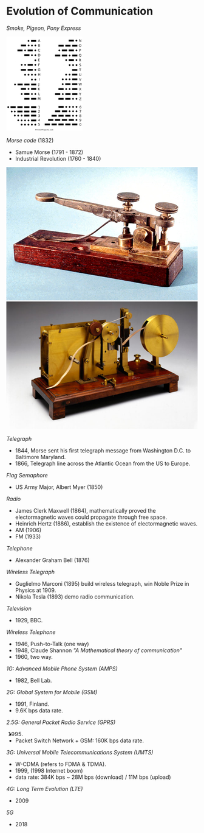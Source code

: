 # Evolution of Communication

_Smoke, Pigeon, Pony Express_

![](fig/morsecode.gif)

_Morse code_ (1832)
- Samue Morse (1791 - 1872)
- Industrial Revolution (1760 - 1840)

![](fig/telegraph-1.jpg)![](fig/telegraph-2.jpg)

_Telegraph_
- 1844, Morse sent his first telegraph message from Washington D.C. to Baltimore Maryland.
- 1866, Telegraph line across the Atlantic Ocean from the US to Europe. 

_Flag Semaphore_
- US Army Major, Albert Myer (1850)

_Radio_
- James Clerk Maxwell (1864), mathematically proved the electormagnetic waves could propagate through free space.
- Heinrich Hertz (1886), establish the existence of electormagnetic waves.
- AM (1906)
- FM (1933)

_Telephone_
- Alexander Graham Bell (1876)

_Wireless Telegraph_
- Guglielmo Marconi (1895) build wireless telegraph, win Noble Prize in Physics at 1909.
- Nikola Tesla (1893) demo radio communication.

_Television_
- 1929, BBC.

_Wireless Telephone_
- 1946, Push-to-Talk (one way)
- 1948, Claude Shannon _"A Mathematical theory of communication"_
- 1960, two way.

_1G: Advanced Mobile Phone System (AMPS)_
- 1982, Bell Lab.

_2G: Global System for Mobile (GSM)_
- 1991, Finland.
- 9.6K bps data rate.

_2.5G: General Packet Radio Service (GPRS)_
- 1995.
- Packet Switch Network + GSM: 160K bps data rate.

_3G: Universal Mobile Telecommunications System (UMTS)_
- W-CDMA (refers to FDMA & TDMA).
- 1999, (1998 Internet boom)
- data rate: 384K bps ~ 28M bps (download) / 11M bps (upload)

_4G: Long Term Evolution (LTE)_
- 2009

_5G_
- 2018 
